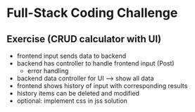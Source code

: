 # Full-Stack Coding Challenge

## Exercise (CRUD calculator with UI)
* frontend input sends data to backend
* backend has controller to handle frontend input (Post) 
    * error handling
* backend data controller for UI --> show all data
* frontend shows history of input with corresponding results
* history items can be deleted and modified
* optional: implement css in jss solution